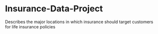 # Insurance-Data-Project
Describes the major locations in which insurance should target customers for life insurance policies
